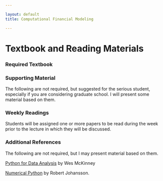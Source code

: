 ```yaml
---

layout: default
title: Computational Financial Modeling 

---
```


# Textbook and Reading Materials

### Required Textbook


### Supporting Material

The following are not required, but suggested for the serious student, especially if you are considering graduate
school. I will present some material based on them.


### Weekly Readings

Students will be assigned one or more papers to be read during the week prior to the lecture in which they will be discussed.

### Additional References

The following are not required, but I may present material based on them. 

[Python for Data Analysis](http://shop.oreilly.com/product/0636920023784.do?code=WKDATASC) by Wes McKinney

[Numerical Python](https://jrjohansson.github.io/numericalpython.html) by Robert Johansson. 


